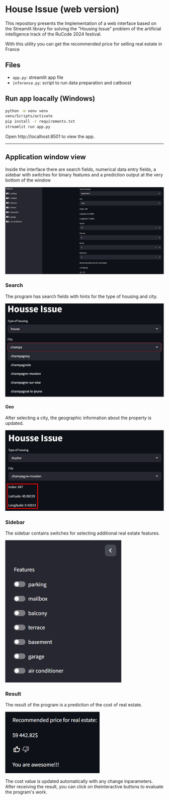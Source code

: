 # House Issue (web version)

This repository presents the Implementation of a web interface based on the Streamlit library for solving the "Housing Issue" problem of the artificial intelligence track of the RuCode 2024 festival.

With this utility you can get the recommended price for selling real estate in France

## Files
* `app.py`: streamlit app file
* `inference.py`: script to run data preparation and catboost

## Run app loacally (Windows)
```cmd
python -m venv venv
venv/Scripts/activate
pip install -r requirements.txt
streamlit run app.py
```
Open http://localhost:8501 to view the app.

---

## Application window view
Inside the interface there are search fields, numerical data entry fields, a sidebar with switches for binary features and a prediction output at the very bottom of the window

![Full window](img/full.jpg)

### Search
The program has search fields with hints for the type of housing and city.

![Search](img/search.jpg)

#### Geo
After selecting a city, the geographic information about the property is updated.

![Geo](img/geo.jpg)

### Sidebar
The sidebar contains switches for selecting additional real estate features.

![Side](img/sidebar.jpg)

### Result
The result of the program is a prediction of the cost of real estate.

![Res](img/pred.jpg)

The cost value is updated automatically with any change inparameters. After receiving the result, you can click on theinteractive buttons to evaluate the program's work.
